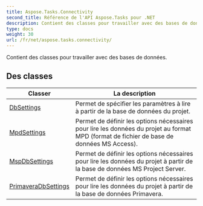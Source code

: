 ```yaml
---
title: Aspose.Tasks.Connectivity
second_title: Référence de l'API Aspose.Tasks pour .NET
description: Contient des classes pour travailler avec des bases de données.
type: docs
weight: 30
url: /fr/net/aspose.tasks.connectivity/
---
```

Contient des classes pour travailler avec des bases de données.

## Des classes

| Classer | La description |
| --- | --- |
| [DbSettings](./dbsettings/) | Permet de spécifier les paramètres à lire à partir de la base de données du projet. |
| [MpdSettings](./mpdsettings/) | Permet de définir les options nécessaires pour lire les données du projet au format MPD (format de fichier de base de données MS Access). |
| [MspDbSettings](./mspdbsettings/) | Permet de définir les options nécessaires pour lire les données du projet à partir de la base de données MS Project Server. |
| [PrimaveraDbSettings](./primaveradbsettings/) | Permet de définir les options nécessaires pour lire les données du projet à partir de la base de données Primavera. |


